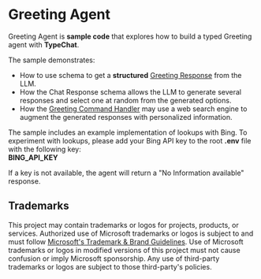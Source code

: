 # Greeting Agent

Greeting Agent is **sample code** that explores how to build a typed Greeting agent with **TypeChat**.

The sample demonstrates:

- How to use schema to get a **structured** [Greeting Response](./src/greetingActionSchema.ts) from the LLM.
- How the Chat Response schema allows the LLM to generate several responses and select one at random from the generated options.
- How the [Greeting Command Handler](./src/greetingCommandHandler.ts) may use a web search engine to augment the generated responses with personalized information.

The sample includes an example implementation of lookups with Bing. To experiment with lookups, please add your Bing API key to the root **.env** file with the following key:  
**BING_API_KEY**

If a key is not available, the agent will return a "No Information available" response.

## Trademarks

This project may contain trademarks or logos for projects, products, or services. Authorized use of Microsoft
trademarks or logos is subject to and must follow
[Microsoft's Trademark & Brand Guidelines](https://www.microsoft.com/en-us/legal/intellectualproperty/trademarks/usage/general).
Use of Microsoft trademarks or logos in modified versions of this project must not cause confusion or imply Microsoft sponsorship.
Any use of third-party trademarks or logos are subject to those third-party's policies.
